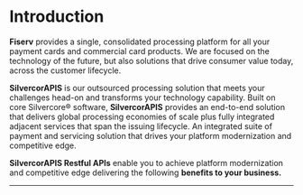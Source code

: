 

# Introduction

**Fiserv** provides a single, consolidated processing platform for all your payment cards and commercial card products. We are focused on the technology of the future, but also solutions that drive consumer value today, across the customer lifecycle.

**SilvercorAPIS** is our outsourced processing solution that meets your challenges head-on and transforms your technology capability. Built on core Silvercore® software, **SilvercorAPIS** provides an end-to-end solution that delivers global processing economies of scale plus fully integrated adjacent services that span the issuing lifecycle. An integrated suite of payment and servicing solution that drives your platform modernization and competitive edge.

**SilvercorAPIS Restful APIs** enable you to achieve platform modernization and competitive edge delivering the following **benefits to your business.**

---

<!-- type: row -->

<!-- type: card
title: Accelerating Digital Programs
description: Silvercore APIs provides solutions to impulse Digital First Programs, Instant issuance, Life cycle management and  real-time Transactional Information. 
Offering features for a born Digital Card to the issuer portfolio.
-->

<!-- type: card
title: Helping You innovate
description: Platform architecture built around technology simplification and leveraging open APIs, reducing the cost of change and meeting your need for ongoing innovation to differentiate your product set – now and forward into the future.
-->



<!-- type: row-end -->

